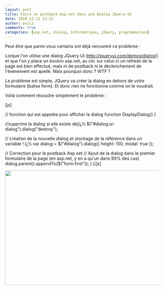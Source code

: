 ```yaml
---
layout: post
title: Faire un postback Asp.net dans une Dialog JQuery UI
date: 2010-12-13 13:22
author: evilz
comments: true
categories: [asp.net, dialog, Informatique, jQuery, programmation]
---
```



Peut être que parmi vous certains ont déjà rencontré ce problème :

Lorque l'on utilise une dialog JQuery UI (<a href="http://jqueryui.com/demos/dialog/">http://jqueryui.com/demos/dialog/</a>) et que l'on y place un bouton asp.net, au clic sur celui-ci un refresh de la page est bien effectué, mais ni de postback ni le déclenchement de l'évènement est apellé. Mais pourquoi donc ? WTF ?<!--more-->

Le problème est simple, JQuery va créer la dialog en dehors de votre formulaire (balise form). Et donc rien ne fonctionne comme on le voudrait.

Voilà comment résoudre simplement le problème :

[js]

// fonction qui est appelée pour afficher la dialog
function DisplayDialog() {

//supprime la dialog si elle existe déjï¿½
$(&quot;#dialog:ui-dialog&quot;).dialog(&quot;destroy&quot;);

// création de la nouvelle dialog et stockage de la référence dans un variable !          ï¿½
var dialog = $(&quot;#dialog&quot;).dialog({
                height: 150,
                modal: true
            });

// Correction pour le postback Asp.net
// Ajout de la dialog dans le premier formulaire de la page (en asp.net, y en a qu'un dans 99% des cas)
 dialog.parent().appendTo($(&quot;form:first&quot;));
}
[/js]

 </pre>
<img class="aligncenter" src="http://farm6.static.flickr.com/5128/5257134137_7ba84e944a_o.png" alt="" width="551" height="375" />
